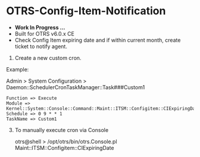 # OTRS-Config-Item-Notification
- **Work In Progress ...**
- Built for OTRS v6.0.x CE
- Check Config Item expiring date and if within current month, create ticket to notify agent.

1. Create a new custom cron.  

Example:  

Admin > System Configuration > Daemon::SchedulerCronTaskManager::Task###Custom1 

	Function => Execute  
	Module => Kernel::System::Console::Command::Maint::ITSM::Configitem::CIExpiringDate  
	Schedule => 0 9 * * 1  
	TaskName => Custom1  
	
3. To manually execute cron via Console  

	otrs@shell > /opt/otrs/bin/otrs.Console.pl Maint::ITSM::Configitem::CIExpiringDate  
